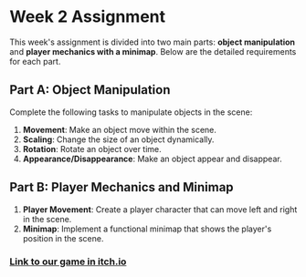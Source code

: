 # Week 2 Assignment   

This week's assignment is divided into two main parts: **object manipulation** and **player mechanics with a minimap**. Below are the detailed requirements for each part.

## Part A: Object Manipulation

Complete the following tasks to manipulate objects in the scene:

1. **Movement**: Make an object move within the scene.  
2. **Scaling**: Change the size of an object dynamically.  
3. **Rotation**: Rotate an object over time.  
4. **Appearance/Disappearance**: Make an object appear and disappear.

## Part B: Player Mechanics and Minimap

1. **Player Movement**: Create a player character that can move left and right in the scene.  
2. **Minimap**: Implement a functional minimap that shows the player's position in the scene.

### [Link to our game in itch.io](https://elyasafko.itch.io/week-2-elyasaf-and-rony)
